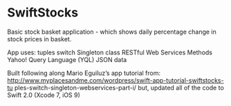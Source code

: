 # SwiftStocks
Basic stock basket application - which shows daily percentage change in
stock prices in basket.

App uses:
tuples
switch
Singleton class
RESTful Web Services Methods
Yahoo! Query Language (YQL)
JSON data

Built following along Mario Eguiluz’s app tutorial from:
http://www.myplacesandme.com/wordpress/swift-app-tutorial-swiftstocks-tu
ples-switch-singleton-webservices-part-i/
but, updated all of the code to Swift 2.0 (Xcode 7, iOS 9)
